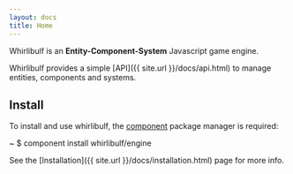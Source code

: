 ```yaml
---
layout: docs
title: Home
---
```


Whirlibulf is an **Entity-Component-System** Javascript game engine.

Whirlibulf provides a simple [API]({{ site.url }}/docs/api.html) to manage entities, components and systems.

## Install

To install and use whirlibulf, the [component](https://github.com/component/component)
package manager is required:

<div class="shell">
  <span class="path">~</span>
  <span class="prompt">$</span>
  <span class="command">component install whirlibulf/engine</span>
</div>

See the [Installation]({{ site.url }}/docs/installation.html) page for more info.
